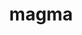 ---
title: "magma"
layout: cache
categories: [package, develop]
meta: {"versions": ["2.7.2"], "compilers": ["gcc@=11.3.0", "gcc@=11.4.0", "gcc@=9.4.0"], "oss": ["ubuntu20.04", "ubuntu22.04"], "platforms": ["linux"], "targets": ["neoverse_v1", "ppc64le", "x86_64_v3"], "stacks": ["e4s", "e4s-neoverse_v1", "e4s-power", "e4s-rocm-external", "ml-linux-x86_64-cuda", "root"], "num_specs": 83, "num_specs_by_stack": {"e4s-neoverse_v1": 30, "root": 83, "e4s-power": 13, "e4s": 18, "e4s-rocm-external": 6, "ml-linux-x86_64-cuda": 16}}
spec_details: [{"hash": "wmliyekth7bnat6mdthxdvgvnbsewr4q", "compiler": "gcc@=11.4.0", "versions": ["2.7.2"], "os": "ubuntu20.04", "platform": "linux", "target": "neoverse_v1", "variants": ["build_system=cmake", "build_type=Release", "+cuda", "cuda_arch=75", "+fortran", "generator=make", "~ipo", "~rocm", "+shared"], "stacks": ["e4s-neoverse_v1", "root"], "size": "-", "tarball": "https://binaries.spack.io/develop/build_cache/linux-ubuntu20.04-neoverse_v1/gcc-11.4.0/magma-2.7.2/linux-ubuntu20.04-neoverse_v1-gcc-11.4.0-magma-2.7.2-wmliyekth7bnat6mdthxdvgvnbsewr4q.spack"}, {"hash": "m43iuziqop6rwtc3yx6pjpj3ktpq2ips", "compiler": "gcc@=11.4.0", "versions": ["2.7.2"], "os": "ubuntu20.04", "platform": "linux", "target": "neoverse_v1", "variants": ["build_system=cmake", "build_type=Release", "+cuda", "cuda_arch=80", "+fortran", "generator=make", "~ipo", "~rocm", "+shared"], "stacks": ["e4s-neoverse_v1", "root"], "size": "-", "tarball": "https://binaries.spack.io/develop/build_cache/linux-ubuntu20.04-neoverse_v1/gcc-11.4.0/magma-2.7.2/linux-ubuntu20.04-neoverse_v1-gcc-11.4.0-magma-2.7.2-m43iuziqop6rwtc3yx6pjpj3ktpq2ips.spack"}, {"hash": "pm42lhxomr5tuiv4o2igi5ucjeca7txp", "compiler": "gcc@=11.4.0", "versions": ["2.7.2"], "os": "ubuntu20.04", "platform": "linux", "target": "neoverse_v1", "variants": ["build_system=cmake", "build_type=Release", "+cuda", "cuda_arch=90", "+fortran", "generator=make", "~ipo", "~rocm", "+shared"], "stacks": ["e4s-neoverse_v1", "root"], "size": "-", "tarball": "https://binaries.spack.io/develop/build_cache/linux-ubuntu20.04-neoverse_v1/gcc-11.4.0/magma-2.7.2/linux-ubuntu20.04-neoverse_v1-gcc-11.4.0-magma-2.7.2-pm42lhxomr5tuiv4o2igi5ucjeca7txp.spack"}, {"hash": "rlnxtz7u64rgnvwmdrushieaou6pzalu", "compiler": "gcc@=11.4.0", "versions": ["2.7.2"], "os": "ubuntu20.04", "platform": "linux", "target": "neoverse_v1", "variants": ["build_system=cmake", "build_type=Release", "+cuda", "cuda_arch=75", "+fortran", "generator=make", "~ipo", "~rocm", "+shared"], "stacks": ["e4s-neoverse_v1", "root"], "size": "-", "tarball": "https://binaries.spack.io/develop/build_cache/linux-ubuntu20.04-neoverse_v1/gcc-11.4.0/magma-2.7.2/linux-ubuntu20.04-neoverse_v1-gcc-11.4.0-magma-2.7.2-rlnxtz7u64rgnvwmdrushieaou6pzalu.spack"}, {"hash": "7y22edy5qkuzy2hgiqfenypsko4hbthb", "compiler": "gcc@=11.4.0", "versions": ["2.7.2"], "os": "ubuntu20.04", "platform": "linux", "target": "neoverse_v1", "variants": ["build_system=cmake", "build_type=Release", "+cuda", "cuda_arch=80", "+fortran", "generator=make", "~ipo", "~rocm", "+shared"], "stacks": ["e4s-neoverse_v1", "root"], "size": "-", "tarball": "https://binaries.spack.io/develop/build_cache/linux-ubuntu20.04-neoverse_v1/gcc-11.4.0/magma-2.7.2/linux-ubuntu20.04-neoverse_v1-gcc-11.4.0-magma-2.7.2-7y22edy5qkuzy2hgiqfenypsko4hbthb.spack"}, {"hash": "tdrsdc7x5qiyd2lu6oiieyedqp5zdlda", "compiler": "gcc@=11.4.0", "versions": ["2.7.2"], "os": "ubuntu20.04", "platform": "linux", "target": "neoverse_v1", "variants": ["build_system=cmake", "build_type=Release", "+cuda", "cuda_arch=75", "+fortran", "generator=make", "~ipo", "~rocm", "+shared"], "stacks": ["e4s-neoverse_v1", "root"], "size": "-", "tarball": "https://binaries.spack.io/develop/build_cache/linux-ubuntu20.04-neoverse_v1/gcc-11.4.0/magma-2.7.2/linux-ubuntu20.04-neoverse_v1-gcc-11.4.0-magma-2.7.2-tdrsdc7x5qiyd2lu6oiieyedqp5zdlda.spack"}, {"hash": "cbmtmoqbnmoiihhm5kc3fomj547fxjqv", "compiler": "gcc@=11.4.0", "versions": ["2.7.2"], "os": "ubuntu20.04", "platform": "linux", "target": "neoverse_v1", "variants": ["build_system=cmake", "build_type=Release", "+cuda", "cuda_arch=80", "+fortran", "generator=make", "~ipo", "~rocm", "+shared"], "stacks": ["e4s-neoverse_v1", "root"], "size": "-", "tarball": "https://binaries.spack.io/develop/build_cache/linux-ubuntu20.04-neoverse_v1/gcc-11.4.0/magma-2.7.2/linux-ubuntu20.04-neoverse_v1-gcc-11.4.0-magma-2.7.2-cbmtmoqbnmoiihhm5kc3fomj547fxjqv.spack"}, {"hash": "weem2ulwpe33ah6lulx6ubkqeak3zvyn", "compiler": "gcc@=11.4.0", "versions": ["2.7.2"], "os": "ubuntu20.04", "platform": "linux", "target": "neoverse_v1", "variants": ["build_system=cmake", "build_type=Release", "+cuda", "cuda_arch=75", "+fortran", "generator=make", "~ipo", "~rocm", "+shared"], "stacks": ["e4s-neoverse_v1", "root"], "size": "-", "tarball": "https://binaries.spack.io/develop/build_cache/linux-ubuntu20.04-neoverse_v1/gcc-11.4.0/magma-2.7.2/linux-ubuntu20.04-neoverse_v1-gcc-11.4.0-magma-2.7.2-weem2ulwpe33ah6lulx6ubkqeak3zvyn.spack"}, {"hash": "4iksmh52gbkxfzdh7nrnsiw4dlzpogbu", "compiler": "gcc@=11.4.0", "versions": ["2.7.2"], "os": "ubuntu20.04", "platform": "linux", "target": "neoverse_v1", "variants": ["build_system=cmake", "build_type=Release", "+cuda", "cuda_arch=75", "+fortran", "generator=make", "~ipo", "~rocm", "+shared"], "stacks": ["e4s-neoverse_v1", "root"], "size": "-", "tarball": "https://binaries.spack.io/develop/build_cache/linux-ubuntu20.04-neoverse_v1/gcc-11.4.0/magma-2.7.2/linux-ubuntu20.04-neoverse_v1-gcc-11.4.0-magma-2.7.2-4iksmh52gbkxfzdh7nrnsiw4dlzpogbu.spack"}, {"hash": "hysqtsxl6v35bczk66tnccv7jhbsedoz", "compiler": "gcc@=11.4.0", "versions": ["2.7.2"], "os": "ubuntu20.04", "platform": "linux", "target": "neoverse_v1", "variants": ["build_system=cmake", "build_type=Release", "+cuda", "cuda_arch=90", "+fortran", "generator=make", "~ipo", "~rocm", "+shared"], "stacks": ["e4s-neoverse_v1", "root"], "size": "-", "tarball": "https://binaries.spack.io/develop/build_cache/linux-ubuntu20.04-neoverse_v1/gcc-11.4.0/magma-2.7.2/linux-ubuntu20.04-neoverse_v1-gcc-11.4.0-magma-2.7.2-hysqtsxl6v35bczk66tnccv7jhbsedoz.spack"}, {"hash": "euqrt4aufc672blpzecafkbb7proxnef", "compiler": "gcc@=11.4.0", "versions": ["2.7.2"], "os": "ubuntu20.04", "platform": "linux", "target": "neoverse_v1", "variants": ["build_system=cmake", "build_type=Release", "+cuda", "cuda_arch=80", "+fortran", "generator=make", "~ipo", "~rocm", "+shared"], "stacks": ["e4s-neoverse_v1", "root"], "size": "-", "tarball": "https://binaries.spack.io/develop/build_cache/linux-ubuntu20.04-neoverse_v1/gcc-11.4.0/magma-2.7.2/linux-ubuntu20.04-neoverse_v1-gcc-11.4.0-magma-2.7.2-euqrt4aufc672blpzecafkbb7proxnef.spack"}, {"hash": "hrknqevvqvevwncyoh5fxmsr4lily4jz", "compiler": "gcc@=11.4.0", "versions": ["2.7.2"], "os": "ubuntu20.04", "platform": "linux", "target": "neoverse_v1", "variants": ["build_system=cmake", "build_type=Release", "+cuda", "cuda_arch=75", "+fortran", "generator=make", "~ipo", "~rocm", "+shared"], "stacks": ["e4s-neoverse_v1", "root"], "size": "-", "tarball": "https://binaries.spack.io/develop/build_cache/linux-ubuntu20.04-neoverse_v1/gcc-11.4.0/magma-2.7.2/linux-ubuntu20.04-neoverse_v1-gcc-11.4.0-magma-2.7.2-hrknqevvqvevwncyoh5fxmsr4lily4jz.spack"}, {"hash": "v6dtuyo6iqlhx6a22v4fp5iv23wahg5t", "compiler": "gcc@=11.4.0", "versions": ["2.7.2"], "os": "ubuntu20.04", "platform": "linux", "target": "neoverse_v1", "variants": ["build_system=cmake", "build_type=Release", "+cuda", "cuda_arch=90", "+fortran", "generator=make", "~ipo", "~rocm", "+shared"], "stacks": ["e4s-neoverse_v1", "root"], "size": "-", "tarball": "https://binaries.spack.io/develop/build_cache/linux-ubuntu20.04-neoverse_v1/gcc-11.4.0/magma-2.7.2/linux-ubuntu20.04-neoverse_v1-gcc-11.4.0-magma-2.7.2-v6dtuyo6iqlhx6a22v4fp5iv23wahg5t.spack"}, {"hash": "k4e3cotcva6udmnb44c4ox6u5wtwubs7", "compiler": "gcc@=11.4.0", "versions": ["2.7.2"], "os": "ubuntu20.04", "platform": "linux", "target": "neoverse_v1", "variants": ["build_system=cmake", "build_type=Release", "+cuda", "cuda_arch=90", "+fortran", "generator=make", "~ipo", "~rocm", "+shared"], "stacks": ["e4s-neoverse_v1", "root"], "size": "-", "tarball": "https://binaries.spack.io/develop/build_cache/linux-ubuntu20.04-neoverse_v1/gcc-11.4.0/magma-2.7.2/linux-ubuntu20.04-neoverse_v1-gcc-11.4.0-magma-2.7.2-k4e3cotcva6udmnb44c4ox6u5wtwubs7.spack"}, {"hash": "tmyplglfbrsnuzubqjvl6dqmhoz7o5zb", "compiler": "gcc@=11.4.0", "versions": ["2.7.2"], "os": "ubuntu20.04", "platform": "linux", "target": "neoverse_v1", "variants": ["build_system=cmake", "build_type=Release", "+cuda", "cuda_arch=75", "+fortran", "generator=make", "~ipo", "~rocm", "+shared"], "stacks": ["e4s-neoverse_v1", "root"], "size": "-", "tarball": "https://binaries.spack.io/develop/build_cache/linux-ubuntu20.04-neoverse_v1/gcc-11.4.0/magma-2.7.2/linux-ubuntu20.04-neoverse_v1-gcc-11.4.0-magma-2.7.2-tmyplglfbrsnuzubqjvl6dqmhoz7o5zb.spack"}, {"hash": "kbdt4tv6g7wj73gficmfwz5w5qgav2ck", "compiler": "gcc@=11.4.0", "versions": ["2.7.2"], "os": "ubuntu20.04", "platform": "linux", "target": "neoverse_v1", "variants": ["build_system=cmake", "build_type=Release", "+cuda", "cuda_arch=80", "+fortran", "generator=make", "~ipo", "~rocm", "+shared"], "stacks": ["e4s-neoverse_v1", "root"], "size": "-", "tarball": "https://binaries.spack.io/develop/build_cache/linux-ubuntu20.04-neoverse_v1/gcc-11.4.0/magma-2.7.2/linux-ubuntu20.04-neoverse_v1-gcc-11.4.0-magma-2.7.2-kbdt4tv6g7wj73gficmfwz5w5qgav2ck.spack"}, {"hash": "rdxy6xiwffustqgoxlj4j2nbyo7vatwz", "compiler": "gcc@=11.4.0", "versions": ["2.7.2"], "os": "ubuntu20.04", "platform": "linux", "target": "neoverse_v1", "variants": ["build_system=cmake", "build_type=Release", "+cuda", "cuda_arch=80", "+fortran", "generator=make", "~ipo", "~rocm", "+shared"], "stacks": ["e4s-neoverse_v1", "root"], "size": "-", "tarball": "https://binaries.spack.io/develop/build_cache/linux-ubuntu20.04-neoverse_v1/gcc-11.4.0/magma-2.7.2/linux-ubuntu20.04-neoverse_v1-gcc-11.4.0-magma-2.7.2-rdxy6xiwffustqgoxlj4j2nbyo7vatwz.spack"}, {"hash": "vyau4vpcgkc6dewxd3u564wfu77qwer6", "compiler": "gcc@=11.4.0", "versions": ["2.7.2"], "os": "ubuntu20.04", "platform": "linux", "target": "neoverse_v1", "variants": ["build_system=cmake", "build_type=Release", "+cuda", "cuda_arch=80", "+fortran", "generator=make", "~ipo", "~rocm", "+shared"], "stacks": ["e4s-neoverse_v1", "root"], "size": "-", "tarball": "https://binaries.spack.io/develop/build_cache/linux-ubuntu20.04-neoverse_v1/gcc-11.4.0/magma-2.7.2/linux-ubuntu20.04-neoverse_v1-gcc-11.4.0-magma-2.7.2-vyau4vpcgkc6dewxd3u564wfu77qwer6.spack"}, {"hash": "k5d5su52afefzxtkhuxowv4sapc2c6li", "compiler": "gcc@=11.4.0", "versions": ["2.7.2"], "os": "ubuntu20.04", "platform": "linux", "target": "neoverse_v1", "variants": ["build_system=cmake", "build_type=Release", "+cuda", "cuda_arch=90", "+fortran", "generator=make", "~ipo", "~rocm", "+shared"], "stacks": ["e4s-neoverse_v1", "root"], "size": "-", "tarball": "https://binaries.spack.io/develop/build_cache/linux-ubuntu20.04-neoverse_v1/gcc-11.4.0/magma-2.7.2/linux-ubuntu20.04-neoverse_v1-gcc-11.4.0-magma-2.7.2-k5d5su52afefzxtkhuxowv4sapc2c6li.spack"}, {"hash": "awqezk6gxep2hvghi6ubluwow3eycobt", "compiler": "gcc@=11.4.0", "versions": ["2.7.2"], "os": "ubuntu20.04", "platform": "linux", "target": "neoverse_v1", "variants": ["build_system=cmake", "build_type=Release", "+cuda", "cuda_arch=90", "+fortran", "generator=make", "~ipo", "~rocm", "+shared"], "stacks": ["e4s-neoverse_v1", "root"], "size": "-", "tarball": "https://binaries.spack.io/develop/build_cache/linux-ubuntu20.04-neoverse_v1/gcc-11.4.0/magma-2.7.2/linux-ubuntu20.04-neoverse_v1-gcc-11.4.0-magma-2.7.2-awqezk6gxep2hvghi6ubluwow3eycobt.spack"}, {"hash": "ukdrnue74gcmz4a6obadc6ko4ytfw6gu", "compiler": "gcc@=11.4.0", "versions": ["2.7.2"], "os": "ubuntu20.04", "platform": "linux", "target": "neoverse_v1", "variants": ["build_system=cmake", "build_type=Release", "+cuda", "cuda_arch=80", "+fortran", "generator=make", "~ipo", "~rocm", "+shared"], "stacks": ["e4s-neoverse_v1", "root"], "size": "-", "tarball": "https://binaries.spack.io/develop/build_cache/linux-ubuntu20.04-neoverse_v1/gcc-11.4.0/magma-2.7.2/linux-ubuntu20.04-neoverse_v1-gcc-11.4.0-magma-2.7.2-ukdrnue74gcmz4a6obadc6ko4ytfw6gu.spack"}, {"hash": "z5u5iyw4ytef77w7frj6lsuohkeugxk4", "compiler": "gcc@=11.4.0", "versions": ["2.7.2"], "os": "ubuntu20.04", "platform": "linux", "target": "neoverse_v1", "variants": ["build_system=cmake", "build_type=Release", "+cuda", "cuda_arch=90", "+fortran", "generator=make", "~ipo", "~rocm", "+shared"], "stacks": ["e4s-neoverse_v1", "root"], "size": "-", "tarball": "https://binaries.spack.io/develop/build_cache/linux-ubuntu20.04-neoverse_v1/gcc-11.4.0/magma-2.7.2/linux-ubuntu20.04-neoverse_v1-gcc-11.4.0-magma-2.7.2-z5u5iyw4ytef77w7frj6lsuohkeugxk4.spack"}, {"hash": "gveo42lsywtgewwfrdmxcby4ep7w6ma5", "compiler": "gcc@=11.4.0", "versions": ["2.7.2"], "os": "ubuntu20.04", "platform": "linux", "target": "neoverse_v1", "variants": ["build_system=cmake", "build_type=Release", "+cuda", "cuda_arch=75", "+fortran", "generator=make", "~ipo", "~rocm", "+shared"], "stacks": ["e4s-neoverse_v1", "root"], "size": "-", "tarball": "https://binaries.spack.io/develop/build_cache/linux-ubuntu20.04-neoverse_v1/gcc-11.4.0/magma-2.7.2/linux-ubuntu20.04-neoverse_v1-gcc-11.4.0-magma-2.7.2-gveo42lsywtgewwfrdmxcby4ep7w6ma5.spack"}, {"hash": "nni5hdop3cdcwpg3i3rurz5xdbpb2ceq", "compiler": "gcc@=11.4.0", "versions": ["2.7.2"], "os": "ubuntu20.04", "platform": "linux", "target": "neoverse_v1", "variants": ["build_system=cmake", "build_type=Release", "+cuda", "cuda_arch=90", "+fortran", "generator=make", "~ipo", "~rocm", "+shared"], "stacks": ["e4s-neoverse_v1", "root"], "size": "-", "tarball": "https://binaries.spack.io/develop/build_cache/linux-ubuntu20.04-neoverse_v1/gcc-11.4.0/magma-2.7.2/linux-ubuntu20.04-neoverse_v1-gcc-11.4.0-magma-2.7.2-nni5hdop3cdcwpg3i3rurz5xdbpb2ceq.spack"}, {"hash": "rncazwvwxmuaqoo74ppv3otzufaqapvl", "compiler": "gcc@=11.4.0", "versions": ["2.7.2"], "os": "ubuntu20.04", "platform": "linux", "target": "neoverse_v1", "variants": ["build_system=cmake", "build_type=Release", "+cuda", "cuda_arch=90", "+fortran", "generator=make", "~ipo", "~rocm", "+shared"], "stacks": ["e4s-neoverse_v1", "root"], "size": "-", "tarball": "https://binaries.spack.io/develop/build_cache/linux-ubuntu20.04-neoverse_v1/gcc-11.4.0/magma-2.7.2/linux-ubuntu20.04-neoverse_v1-gcc-11.4.0-magma-2.7.2-rncazwvwxmuaqoo74ppv3otzufaqapvl.spack"}, {"hash": "rlq2whurdldmrbtespyi7enwv5a6eftq", "compiler": "gcc@=11.4.0", "versions": ["2.7.2"], "os": "ubuntu20.04", "platform": "linux", "target": "neoverse_v1", "variants": ["build_system=cmake", "build_type=Release", "+cuda", "cuda_arch=75", "+fortran", "generator=make", "~ipo", "~rocm", "+shared"], "stacks": ["e4s-neoverse_v1", "root"], "size": "-", "tarball": "https://binaries.spack.io/develop/build_cache/linux-ubuntu20.04-neoverse_v1/gcc-11.4.0/magma-2.7.2/linux-ubuntu20.04-neoverse_v1-gcc-11.4.0-magma-2.7.2-rlq2whurdldmrbtespyi7enwv5a6eftq.spack"}, {"hash": "o6n5a7diqkw6df5bymechgj3r27j4lme", "compiler": "gcc@=11.4.0", "versions": ["2.7.2"], "os": "ubuntu20.04", "platform": "linux", "target": "neoverse_v1", "variants": ["build_system=cmake", "build_type=Release", "+cuda", "cuda_arch=90", "+fortran", "generator=make", "~ipo", "~rocm", "+shared"], "stacks": ["e4s-neoverse_v1", "root"], "size": "-", "tarball": "https://binaries.spack.io/develop/build_cache/linux-ubuntu20.04-neoverse_v1/gcc-11.4.0/magma-2.7.2/linux-ubuntu20.04-neoverse_v1-gcc-11.4.0-magma-2.7.2-o6n5a7diqkw6df5bymechgj3r27j4lme.spack"}, {"hash": "mamf3gzt3ss3fbeitlzzbkbntzoziphc", "compiler": "gcc@=11.4.0", "versions": ["2.7.2"], "os": "ubuntu20.04", "platform": "linux", "target": "neoverse_v1", "variants": ["build_system=cmake", "build_type=Release", "+cuda", "cuda_arch=80", "+fortran", "generator=make", "~ipo", "~rocm", "+shared"], "stacks": ["e4s-neoverse_v1", "root"], "size": "-", "tarball": "https://binaries.spack.io/develop/build_cache/linux-ubuntu20.04-neoverse_v1/gcc-11.4.0/magma-2.7.2/linux-ubuntu20.04-neoverse_v1-gcc-11.4.0-magma-2.7.2-mamf3gzt3ss3fbeitlzzbkbntzoziphc.spack"}, {"hash": "qhbiggoeeufa7z5usk3tiosd2vfubxv5", "compiler": "gcc@=11.4.0", "versions": ["2.7.2"], "os": "ubuntu20.04", "platform": "linux", "target": "neoverse_v1", "variants": ["build_system=cmake", "build_type=Release", "+cuda", "cuda_arch=80", "+fortran", "generator=make", "~ipo", "~rocm", "+shared"], "stacks": ["e4s-neoverse_v1", "root"], "size": "-", "tarball": "https://binaries.spack.io/develop/build_cache/linux-ubuntu20.04-neoverse_v1/gcc-11.4.0/magma-2.7.2/linux-ubuntu20.04-neoverse_v1-gcc-11.4.0-magma-2.7.2-qhbiggoeeufa7z5usk3tiosd2vfubxv5.spack"}, {"hash": "zyqgkvy3je4yrvnwuih2eecbgrmoc6dw", "compiler": "gcc@=11.4.0", "versions": ["2.7.2"], "os": "ubuntu20.04", "platform": "linux", "target": "neoverse_v1", "variants": ["build_system=cmake", "build_type=Release", "+cuda", "cuda_arch=75", "+fortran", "generator=make", "~ipo", "~rocm", "+shared"], "stacks": ["e4s-neoverse_v1", "root"], "size": "-", "tarball": "https://binaries.spack.io/develop/build_cache/linux-ubuntu20.04-neoverse_v1/gcc-11.4.0/magma-2.7.2/linux-ubuntu20.04-neoverse_v1-gcc-11.4.0-magma-2.7.2-zyqgkvy3je4yrvnwuih2eecbgrmoc6dw.spack"}, {"hash": "7wgdrtwl7u7urydjgg5jetnspvfkpkig", "compiler": "gcc@=9.4.0", "versions": ["2.7.2"], "os": "ubuntu20.04", "platform": "linux", "target": "ppc64le", "variants": ["build_system=cmake", "build_type=Release", "+cuda", "cuda_arch=70", "+fortran", "generator=make", "~ipo", "~rocm", "+shared"], "stacks": ["e4s-power", "root"], "size": "-", "tarball": "https://binaries.spack.io/develop/build_cache/linux-ubuntu20.04-ppc64le/gcc-9.4.0/magma-2.7.2/linux-ubuntu20.04-ppc64le-gcc-9.4.0-magma-2.7.2-7wgdrtwl7u7urydjgg5jetnspvfkpkig.spack"}, {"hash": "iknjvej64vb4eaby2uxlcmvke4bc5ihq", "compiler": "gcc@=9.4.0", "versions": ["2.7.2"], "os": "ubuntu20.04", "platform": "linux", "target": "ppc64le", "variants": ["build_system=cmake", "build_type=Release", "+cuda", "cuda_arch=70", "+fortran", "generator=make", "~ipo", "~rocm", "+shared"], "stacks": ["e4s-power", "root"], "size": "-", "tarball": "https://binaries.spack.io/develop/build_cache/linux-ubuntu20.04-ppc64le/gcc-9.4.0/magma-2.7.2/linux-ubuntu20.04-ppc64le-gcc-9.4.0-magma-2.7.2-iknjvej64vb4eaby2uxlcmvke4bc5ihq.spack"}, {"hash": "3prukfcqd23albzbrvzlcekjixzyvzz7", "compiler": "gcc@=9.4.0", "versions": ["2.7.2"], "os": "ubuntu20.04", "platform": "linux", "target": "ppc64le", "variants": ["build_system=cmake", "build_type=Release", "+cuda", "cuda_arch=70", "+fortran", "generator=make", "~ipo", "~rocm", "+shared"], "stacks": ["e4s-power", "root"], "size": "-", "tarball": "https://binaries.spack.io/develop/build_cache/linux-ubuntu20.04-ppc64le/gcc-9.4.0/magma-2.7.2/linux-ubuntu20.04-ppc64le-gcc-9.4.0-magma-2.7.2-3prukfcqd23albzbrvzlcekjixzyvzz7.spack"}, {"hash": "j5knwazdi6mseha3lhxtf3j4peipeqej", "compiler": "gcc@=9.4.0", "versions": ["2.7.2"], "os": "ubuntu20.04", "platform": "linux", "target": "ppc64le", "variants": ["build_system=cmake", "build_type=Release", "+cuda", "cuda_arch=70", "+fortran", "generator=make", "~ipo", "~rocm", "+shared"], "stacks": ["e4s-power", "root"], "size": "-", "tarball": "https://binaries.spack.io/develop/build_cache/linux-ubuntu20.04-ppc64le/gcc-9.4.0/magma-2.7.2/linux-ubuntu20.04-ppc64le-gcc-9.4.0-magma-2.7.2-j5knwazdi6mseha3lhxtf3j4peipeqej.spack"}, {"hash": "qlj6do6fbis5yjczc3bmshiednhtuabo", "compiler": "gcc@=9.4.0", "versions": ["2.7.2"], "os": "ubuntu20.04", "platform": "linux", "target": "ppc64le", "variants": ["build_system=cmake", "build_type=Release", "+cuda", "cuda_arch=70", "+fortran", "generator=make", "~ipo", "~rocm", "+shared"], "stacks": ["e4s-power", "root"], "size": "-", "tarball": "https://binaries.spack.io/develop/build_cache/linux-ubuntu20.04-ppc64le/gcc-9.4.0/magma-2.7.2/linux-ubuntu20.04-ppc64le-gcc-9.4.0-magma-2.7.2-qlj6do6fbis5yjczc3bmshiednhtuabo.spack"}, {"hash": "m72hmxu5kptltyz2s3kiazmmzmnycuwt", "compiler": "gcc@=9.4.0", "versions": ["2.7.2"], "os": "ubuntu20.04", "platform": "linux", "target": "ppc64le", "variants": ["build_system=cmake", "build_type=Release", "+cuda", "cuda_arch=70", "+fortran", "generator=make", "~ipo", "~rocm", "+shared"], "stacks": ["e4s-power", "root"], "size": "-", "tarball": "https://binaries.spack.io/develop/build_cache/linux-ubuntu20.04-ppc64le/gcc-9.4.0/magma-2.7.2/linux-ubuntu20.04-ppc64le-gcc-9.4.0-magma-2.7.2-m72hmxu5kptltyz2s3kiazmmzmnycuwt.spack"}, {"hash": "k3swvabghvlddab5qsljaobpu3fxjgeu", "compiler": "gcc@=9.4.0", "versions": ["2.7.2"], "os": "ubuntu20.04", "platform": "linux", "target": "ppc64le", "variants": ["build_system=cmake", "build_type=Release", "+cuda", "cuda_arch=70", "+fortran", "generator=make", "~ipo", "~rocm", "+shared"], "stacks": ["e4s-power", "root"], "size": "-", "tarball": "https://binaries.spack.io/develop/build_cache/linux-ubuntu20.04-ppc64le/gcc-9.4.0/magma-2.7.2/linux-ubuntu20.04-ppc64le-gcc-9.4.0-magma-2.7.2-k3swvabghvlddab5qsljaobpu3fxjgeu.spack"}, {"hash": "u73byvlydxzrc6asyvcbmpkmxyx33dcu", "compiler": "gcc@=9.4.0", "versions": ["2.7.2"], "os": "ubuntu20.04", "platform": "linux", "target": "ppc64le", "variants": ["build_system=cmake", "build_type=Release", "+cuda", "cuda_arch=70", "+fortran", "generator=make", "~ipo", "~rocm", "+shared"], "stacks": ["e4s-power", "root"], "size": "-", "tarball": "https://binaries.spack.io/develop/build_cache/linux-ubuntu20.04-ppc64le/gcc-9.4.0/magma-2.7.2/linux-ubuntu20.04-ppc64le-gcc-9.4.0-magma-2.7.2-u73byvlydxzrc6asyvcbmpkmxyx33dcu.spack"}, {"hash": "nfkpuvpihrluapqoov6y7ui2qka2n6ui", "compiler": "gcc@=9.4.0", "versions": ["2.7.2"], "os": "ubuntu20.04", "platform": "linux", "target": "ppc64le", "variants": ["build_system=cmake", "build_type=Release", "+cuda", "cuda_arch=70", "+fortran", "generator=make", "~ipo", "~rocm", "+shared"], "stacks": ["e4s-power", "root"], "size": "-", "tarball": "https://binaries.spack.io/develop/build_cache/linux-ubuntu20.04-ppc64le/gcc-9.4.0/magma-2.7.2/linux-ubuntu20.04-ppc64le-gcc-9.4.0-magma-2.7.2-nfkpuvpihrluapqoov6y7ui2qka2n6ui.spack"}, {"hash": "gc3cd3far24yltr4rziu76zk2j7fcm44", "compiler": "gcc@=9.4.0", "versions": ["2.7.2"], "os": "ubuntu20.04", "platform": "linux", "target": "ppc64le", "variants": ["build_system=cmake", "build_type=Release", "+cuda", "cuda_arch=70", "+fortran", "generator=make", "~ipo", "~rocm", "+shared"], "stacks": ["e4s-power", "root"], "size": "-", "tarball": "https://binaries.spack.io/develop/build_cache/linux-ubuntu20.04-ppc64le/gcc-9.4.0/magma-2.7.2/linux-ubuntu20.04-ppc64le-gcc-9.4.0-magma-2.7.2-gc3cd3far24yltr4rziu76zk2j7fcm44.spack"}, {"hash": "zydiilc7h75kqhoiwci7m52r4kyor3sn", "compiler": "gcc@=9.4.0", "versions": ["2.7.2"], "os": "ubuntu20.04", "platform": "linux", "target": "ppc64le", "variants": ["build_system=cmake", "build_type=Release", "+cuda", "cuda_arch=70", "+fortran", "generator=make", "~ipo", "~rocm", "+shared"], "stacks": ["e4s-power", "root"], "size": "-", "tarball": "https://binaries.spack.io/develop/build_cache/linux-ubuntu20.04-ppc64le/gcc-9.4.0/magma-2.7.2/linux-ubuntu20.04-ppc64le-gcc-9.4.0-magma-2.7.2-zydiilc7h75kqhoiwci7m52r4kyor3sn.spack"}, {"hash": "gmf3avdedmwym2n3l4sy2ly4sanvehv4", "compiler": "gcc@=9.4.0", "versions": ["2.7.2"], "os": "ubuntu20.04", "platform": "linux", "target": "ppc64le", "variants": ["build_system=cmake", "build_type=Release", "+cuda", "cuda_arch=70", "+fortran", "generator=make", "~ipo", "~rocm", "+shared"], "stacks": ["e4s-power", "root"], "size": "-", "tarball": "https://binaries.spack.io/develop/build_cache/linux-ubuntu20.04-ppc64le/gcc-9.4.0/magma-2.7.2/linux-ubuntu20.04-ppc64le-gcc-9.4.0-magma-2.7.2-gmf3avdedmwym2n3l4sy2ly4sanvehv4.spack"}, {"hash": "gooah6h6oug4kcchdnyedm5x22zlhko5", "compiler": "gcc@=9.4.0", "versions": ["2.7.2"], "os": "ubuntu20.04", "platform": "linux", "target": "ppc64le", "variants": ["build_system=cmake", "build_type=Release", "+cuda", "cuda_arch=70", "+fortran", "generator=make", "~ipo", "~rocm", "+shared"], "stacks": ["e4s-power", "root"], "size": "-", "tarball": "https://binaries.spack.io/develop/build_cache/linux-ubuntu20.04-ppc64le/gcc-9.4.0/magma-2.7.2/linux-ubuntu20.04-ppc64le-gcc-9.4.0-magma-2.7.2-gooah6h6oug4kcchdnyedm5x22zlhko5.spack"}, {"hash": "qwvqr5iy27u63e5tj6edv6cetk6mypil", "compiler": "gcc@=11.4.0", "versions": ["2.7.2"], "os": "ubuntu20.04", "platform": "linux", "target": "x86_64_v3", "variants": ["build_system=cmake", "build_type=Release", "+cuda", "cuda_arch=80", "+fortran", "generator=make", "~ipo", "~rocm", "+shared"], "stacks": ["e4s", "root"], "size": "-", "tarball": "https://binaries.spack.io/develop/build_cache/linux-ubuntu20.04-x86_64_v3/gcc-11.4.0/magma-2.7.2/linux-ubuntu20.04-x86_64_v3-gcc-11.4.0-magma-2.7.2-qwvqr5iy27u63e5tj6edv6cetk6mypil.spack"}, {"hash": "7tsdek6oj3xenpop47owgv6bnzfthgaq", "compiler": "gcc@=11.4.0", "versions": ["2.7.2"], "os": "ubuntu20.04", "platform": "linux", "target": "x86_64_v3", "variants": ["amdgpu_target=gfx90a", "build_system=cmake", "build_type=Release", "~cuda", "+fortran", "generator=make", "~ipo", "+rocm", "+shared"], "stacks": ["e4s-rocm-external", "root"], "size": "-", "tarball": "https://binaries.spack.io/develop/build_cache/linux-ubuntu20.04-x86_64_v3/gcc-11.4.0/magma-2.7.2/linux-ubuntu20.04-x86_64_v3-gcc-11.4.0-magma-2.7.2-7tsdek6oj3xenpop47owgv6bnzfthgaq.spack"}, {"hash": "vochtrwomqjq5i5hteiow5rukxnf4ifm", "compiler": "gcc@=11.4.0", "versions": ["2.7.2"], "os": "ubuntu20.04", "platform": "linux", "target": "x86_64_v3", "variants": ["build_system=cmake", "build_type=Release", "+cuda", "cuda_arch=80", "+fortran", "generator=make", "~ipo", "~rocm", "+shared"], "stacks": ["e4s", "root"], "size": "-", "tarball": "https://binaries.spack.io/develop/build_cache/linux-ubuntu20.04-x86_64_v3/gcc-11.4.0/magma-2.7.2/linux-ubuntu20.04-x86_64_v3-gcc-11.4.0-magma-2.7.2-vochtrwomqjq5i5hteiow5rukxnf4ifm.spack"}, {"hash": "ggvnogppo37jz5deh27s5ldcwubucccs", "compiler": "gcc@=11.4.0", "versions": ["2.7.2"], "os": "ubuntu20.04", "platform": "linux", "target": "x86_64_v3", "variants": ["amdgpu_target=gfx908", "build_system=cmake", "build_type=Release", "~cuda", "+fortran", "generator=make", "~ipo", "+rocm", "+shared"], "stacks": ["e4s-rocm-external", "root"], "size": "-", "tarball": "https://binaries.spack.io/develop/build_cache/linux-ubuntu20.04-x86_64_v3/gcc-11.4.0/magma-2.7.2/linux-ubuntu20.04-x86_64_v3-gcc-11.4.0-magma-2.7.2-ggvnogppo37jz5deh27s5ldcwubucccs.spack"}, {"hash": "aqfe2nhzcup57zfnjep5pmeettpo52bd", "compiler": "gcc@=11.4.0", "versions": ["2.7.2"], "os": "ubuntu20.04", "platform": "linux", "target": "x86_64_v3", "variants": ["amdgpu_target=gfx90a", "build_system=cmake", "build_type=Release", "~cuda", "+fortran", "generator=make", "~ipo", "+rocm", "+shared"], "stacks": ["e4s-rocm-external", "root"], "size": "-", "tarball": "https://binaries.spack.io/develop/build_cache/linux-ubuntu20.04-x86_64_v3/gcc-11.4.0/magma-2.7.2/linux-ubuntu20.04-x86_64_v3-gcc-11.4.0-magma-2.7.2-aqfe2nhzcup57zfnjep5pmeettpo52bd.spack"}, {"hash": "6gqsh3qd2swtb42dxtjroolzizp4u62w", "compiler": "gcc@=11.4.0", "versions": ["2.7.2"], "os": "ubuntu20.04", "platform": "linux", "target": "x86_64_v3", "variants": ["amdgpu_target=gfx908", "build_system=cmake", "build_type=Release", "~cuda", "+fortran", "generator=make", "~ipo", "+rocm", "+shared"], "stacks": ["e4s-rocm-external", "root"], "size": "-", "tarball": "https://binaries.spack.io/develop/build_cache/linux-ubuntu20.04-x86_64_v3/gcc-11.4.0/magma-2.7.2/linux-ubuntu20.04-x86_64_v3-gcc-11.4.0-magma-2.7.2-6gqsh3qd2swtb42dxtjroolzizp4u62w.spack"}, {"hash": "gvktjfj5h2tbantwkefgdldozfbw4k4a", "compiler": "gcc@=11.4.0", "versions": ["2.7.2"], "os": "ubuntu20.04", "platform": "linux", "target": "x86_64_v3", "variants": ["amdgpu_target=gfx908", "build_system=cmake", "build_type=Release", "~cuda", "+fortran", "generator=make", "~ipo", "+rocm", "+shared"], "stacks": ["e4s-rocm-external", "root"], "size": "-", "tarball": "https://binaries.spack.io/develop/build_cache/linux-ubuntu20.04-x86_64_v3/gcc-11.4.0/magma-2.7.2/linux-ubuntu20.04-x86_64_v3-gcc-11.4.0-magma-2.7.2-gvktjfj5h2tbantwkefgdldozfbw4k4a.spack"}, {"hash": "43ado26dbb4q54wnsdzbh3ysxcw3g4vg", "compiler": "gcc@=11.4.0", "versions": ["2.7.2"], "os": "ubuntu20.04", "platform": "linux", "target": "x86_64_v3", "variants": ["build_system=cmake", "build_type=Release", "+cuda", "cuda_arch=80", "+fortran", "generator=make", "~ipo", "~rocm", "+shared"], "stacks": ["e4s", "root"], "size": "-", "tarball": "https://binaries.spack.io/develop/build_cache/linux-ubuntu20.04-x86_64_v3/gcc-11.4.0/magma-2.7.2/linux-ubuntu20.04-x86_64_v3-gcc-11.4.0-magma-2.7.2-43ado26dbb4q54wnsdzbh3ysxcw3g4vg.spack"}, {"hash": "mgh3eobuizvmgacof5qtqtg65efco72g", "compiler": "gcc@=11.4.0", "versions": ["2.7.2"], "os": "ubuntu20.04", "platform": "linux", "target": "x86_64_v3", "variants": ["amdgpu_target=gfx90a", "build_system=cmake", "build_type=Release", "~cuda", "+fortran", "generator=make", "~ipo", "+rocm", "+shared"], "stacks": ["e4s-rocm-external", "root"], "size": "-", "tarball": "https://binaries.spack.io/develop/build_cache/linux-ubuntu20.04-x86_64_v3/gcc-11.4.0/magma-2.7.2/linux-ubuntu20.04-x86_64_v3-gcc-11.4.0-magma-2.7.2-mgh3eobuizvmgacof5qtqtg65efco72g.spack"}, {"hash": "k2dcvwpey27t7qfgzude7l36rfsz7nl3", "compiler": "gcc@=11.4.0", "versions": ["2.7.2"], "os": "ubuntu20.04", "platform": "linux", "target": "x86_64_v3", "variants": ["amdgpu_target=gfx908", "build_system=cmake", "build_type=Release", "~cuda", "+fortran", "generator=make", "~ipo", "+rocm", "+shared"], "stacks": ["e4s", "root"], "size": "-", "tarball": "https://binaries.spack.io/develop/build_cache/linux-ubuntu20.04-x86_64_v3/gcc-11.4.0/magma-2.7.2/linux-ubuntu20.04-x86_64_v3-gcc-11.4.0-magma-2.7.2-k2dcvwpey27t7qfgzude7l36rfsz7nl3.spack"}, {"hash": "sxqcsebmwgwioy4m6mqsawt62rhseyjg", "compiler": "gcc@=11.4.0", "versions": ["2.7.2"], "os": "ubuntu20.04", "platform": "linux", "target": "x86_64_v3", "variants": ["amdgpu_target=gfx908", "build_system=cmake", "build_type=Release", "~cuda", "+fortran", "generator=make", "~ipo", "+rocm", "+shared"], "stacks": ["e4s", "root"], "size": "-", "tarball": "https://binaries.spack.io/develop/build_cache/linux-ubuntu20.04-x86_64_v3/gcc-11.4.0/magma-2.7.2/linux-ubuntu20.04-x86_64_v3-gcc-11.4.0-magma-2.7.2-sxqcsebmwgwioy4m6mqsawt62rhseyjg.spack"}, {"hash": "6lnluh2ab5swcj7ghix7u3veffru6gxn", "compiler": "gcc@=11.4.0", "versions": ["2.7.2"], "os": "ubuntu20.04", "platform": "linux", "target": "x86_64_v3", "variants": ["amdgpu_target=gfx908", "build_system=cmake", "build_type=Release", "~cuda", "+fortran", "generator=make", "~ipo", "+rocm", "+shared"], "stacks": ["e4s", "root"], "size": "-", "tarball": "https://binaries.spack.io/develop/build_cache/linux-ubuntu20.04-x86_64_v3/gcc-11.4.0/magma-2.7.2/linux-ubuntu20.04-x86_64_v3-gcc-11.4.0-magma-2.7.2-6lnluh2ab5swcj7ghix7u3veffru6gxn.spack"}, {"hash": "7mf4gdjis5rgekv4tz253a6x3ksefgo3", "compiler": "gcc@=11.4.0", "versions": ["2.7.2"], "os": "ubuntu20.04", "platform": "linux", "target": "x86_64_v3", "variants": ["amdgpu_target=gfx90a", "build_system=cmake", "build_type=Release", "~cuda", "+fortran", "generator=make", "~ipo", "+rocm", "+shared"], "stacks": ["e4s", "root"], "size": "-", "tarball": "https://binaries.spack.io/develop/build_cache/linux-ubuntu20.04-x86_64_v3/gcc-11.4.0/magma-2.7.2/linux-ubuntu20.04-x86_64_v3-gcc-11.4.0-magma-2.7.2-7mf4gdjis5rgekv4tz253a6x3ksefgo3.spack"}, {"hash": "ajaa4gywvqalapflhdmicxtcml6yau6f", "compiler": "gcc@=11.4.0", "versions": ["2.7.2"], "os": "ubuntu20.04", "platform": "linux", "target": "x86_64_v3", "variants": ["amdgpu_target=gfx90a", "build_system=cmake", "build_type=Release", "~cuda", "+fortran", "generator=make", "~ipo", "+rocm", "+shared"], "stacks": ["e4s", "root"], "size": "-", "tarball": "https://binaries.spack.io/develop/build_cache/linux-ubuntu20.04-x86_64_v3/gcc-11.4.0/magma-2.7.2/linux-ubuntu20.04-x86_64_v3-gcc-11.4.0-magma-2.7.2-ajaa4gywvqalapflhdmicxtcml6yau6f.spack"}, {"hash": "gjuan63yy4vfhbcnllvltqgguh5krbgq", "compiler": "gcc@=11.4.0", "versions": ["2.7.2"], "os": "ubuntu20.04", "platform": "linux", "target": "x86_64_v3", "variants": ["build_system=cmake", "build_type=Release", "+cuda", "cuda_arch=90", "+fortran", "generator=make", "~ipo", "~rocm", "+shared"], "stacks": ["e4s", "root"], "size": "-", "tarball": "https://binaries.spack.io/develop/build_cache/linux-ubuntu20.04-x86_64_v3/gcc-11.4.0/magma-2.7.2/linux-ubuntu20.04-x86_64_v3-gcc-11.4.0-magma-2.7.2-gjuan63yy4vfhbcnllvltqgguh5krbgq.spack"}, {"hash": "3ocljqmon6vtrate46goyk77asdb7hde", "compiler": "gcc@=11.4.0", "versions": ["2.7.2"], "os": "ubuntu20.04", "platform": "linux", "target": "x86_64_v3", "variants": ["build_system=cmake", "build_type=Release", "+cuda", "cuda_arch=90", "+fortran", "generator=make", "~ipo", "~rocm", "+shared"], "stacks": ["e4s", "root"], "size": "-", "tarball": "https://binaries.spack.io/develop/build_cache/linux-ubuntu20.04-x86_64_v3/gcc-11.4.0/magma-2.7.2/linux-ubuntu20.04-x86_64_v3-gcc-11.4.0-magma-2.7.2-3ocljqmon6vtrate46goyk77asdb7hde.spack"}, {"hash": "7opxrowzo56hue3ap7bzmtqrgecuehlh", "compiler": "gcc@=11.4.0", "versions": ["2.7.2"], "os": "ubuntu20.04", "platform": "linux", "target": "x86_64_v3", "variants": ["amdgpu_target=gfx90a", "build_system=cmake", "build_type=Release", "~cuda", "+fortran", "generator=make", "~ipo", "+rocm", "+shared"], "stacks": ["e4s", "root"], "size": "-", "tarball": "https://binaries.spack.io/develop/build_cache/linux-ubuntu20.04-x86_64_v3/gcc-11.4.0/magma-2.7.2/linux-ubuntu20.04-x86_64_v3-gcc-11.4.0-magma-2.7.2-7opxrowzo56hue3ap7bzmtqrgecuehlh.spack"}, {"hash": "4bviq436gmeaka6xp4qd4ns2kc2nmj3o", "compiler": "gcc@=11.4.0", "versions": ["2.7.2"], "os": "ubuntu20.04", "platform": "linux", "target": "x86_64_v3", "variants": ["build_system=cmake", "build_type=Release", "+cuda", "cuda_arch=90", "+fortran", "generator=make", "~ipo", "~rocm", "+shared"], "stacks": ["e4s", "root"], "size": "-", "tarball": "https://binaries.spack.io/develop/build_cache/linux-ubuntu20.04-x86_64_v3/gcc-11.4.0/magma-2.7.2/linux-ubuntu20.04-x86_64_v3-gcc-11.4.0-magma-2.7.2-4bviq436gmeaka6xp4qd4ns2kc2nmj3o.spack"}, {"hash": "6lqhu3gykoflkszl55in6k6u2ij2dgsz", "compiler": "gcc@=11.4.0", "versions": ["2.7.2"], "os": "ubuntu20.04", "platform": "linux", "target": "x86_64_v3", "variants": ["amdgpu_target=gfx908", "build_system=cmake", "build_type=Release", "~cuda", "+fortran", "generator=make", "~ipo", "+rocm", "+shared"], "stacks": ["e4s", "root"], "size": "-", "tarball": "https://binaries.spack.io/develop/build_cache/linux-ubuntu20.04-x86_64_v3/gcc-11.4.0/magma-2.7.2/linux-ubuntu20.04-x86_64_v3-gcc-11.4.0-magma-2.7.2-6lqhu3gykoflkszl55in6k6u2ij2dgsz.spack"}, {"hash": "tldbek2zyjrp5xh46q2zrn7w3tk4p65w", "compiler": "gcc@=11.4.0", "versions": ["2.7.2"], "os": "ubuntu20.04", "platform": "linux", "target": "x86_64_v3", "variants": ["amdgpu_target=gfx908", "build_system=cmake", "build_type=Release", "~cuda", "+fortran", "generator=make", "~ipo", "+rocm", "+shared"], "stacks": ["e4s", "root"], "size": "-", "tarball": "https://binaries.spack.io/develop/build_cache/linux-ubuntu20.04-x86_64_v3/gcc-11.4.0/magma-2.7.2/linux-ubuntu20.04-x86_64_v3-gcc-11.4.0-magma-2.7.2-tldbek2zyjrp5xh46q2zrn7w3tk4p65w.spack"}, {"hash": "ngvhzionwnyiv3repiyka7psl4a7a6lt", "compiler": "gcc@=11.4.0", "versions": ["2.7.2"], "os": "ubuntu20.04", "platform": "linux", "target": "x86_64_v3", "variants": ["amdgpu_target=gfx90a", "build_system=cmake", "build_type=Release", "~cuda", "+fortran", "generator=make", "~ipo", "+rocm", "+shared"], "stacks": ["e4s", "root"], "size": "-", "tarball": "https://binaries.spack.io/develop/build_cache/linux-ubuntu20.04-x86_64_v3/gcc-11.4.0/magma-2.7.2/linux-ubuntu20.04-x86_64_v3-gcc-11.4.0-magma-2.7.2-ngvhzionwnyiv3repiyka7psl4a7a6lt.spack"}, {"hash": "w5fykfxdqlhbq2ahanmecbxo7w2iwg3r", "compiler": "gcc@=11.4.0", "versions": ["2.7.2"], "os": "ubuntu20.04", "platform": "linux", "target": "x86_64_v3", "variants": ["amdgpu_target=gfx90a", "build_system=cmake", "build_type=Release", "~cuda", "+fortran", "generator=make", "~ipo", "+rocm", "+shared"], "stacks": ["e4s", "root"], "size": "-", "tarball": "https://binaries.spack.io/develop/build_cache/linux-ubuntu20.04-x86_64_v3/gcc-11.4.0/magma-2.7.2/linux-ubuntu20.04-x86_64_v3-gcc-11.4.0-magma-2.7.2-w5fykfxdqlhbq2ahanmecbxo7w2iwg3r.spack"}, {"hash": "xu7vlyrzfdnn2zpd7j3ymbyxbo5bd43s", "compiler": "gcc@=11.4.0", "versions": ["2.7.2"], "os": "ubuntu20.04", "platform": "linux", "target": "x86_64_v3", "variants": ["amdgpu_target=gfx90a", "build_system=cmake", "build_type=Release", "~cuda", "+fortran", "generator=make", "~ipo", "+rocm", "+shared"], "stacks": ["e4s", "root"], "size": "-", "tarball": "https://binaries.spack.io/develop/build_cache/linux-ubuntu20.04-x86_64_v3/gcc-11.4.0/magma-2.7.2/linux-ubuntu20.04-x86_64_v3-gcc-11.4.0-magma-2.7.2-xu7vlyrzfdnn2zpd7j3ymbyxbo5bd43s.spack"}, {"hash": "uopafauoorlwi37em2qkfv2hyw7uekee", "compiler": "gcc@=11.4.0", "versions": ["2.7.2"], "os": "ubuntu20.04", "platform": "linux", "target": "x86_64_v3", "variants": ["amdgpu_target=gfx908", "build_system=cmake", "build_type=Release", "~cuda", "+fortran", "generator=make", "~ipo", "+rocm", "+shared"], "stacks": ["e4s", "root"], "size": "-", "tarball": "https://binaries.spack.io/develop/build_cache/linux-ubuntu20.04-x86_64_v3/gcc-11.4.0/magma-2.7.2/linux-ubuntu20.04-x86_64_v3-gcc-11.4.0-magma-2.7.2-uopafauoorlwi37em2qkfv2hyw7uekee.spack"}, {"hash": "ykucrjssi5xrs2o2b626nop5ki4l6ngt", "compiler": "gcc@=11.3.0", "versions": ["2.7.2"], "os": "ubuntu22.04", "platform": "linux", "target": "x86_64_v3", "variants": ["build_system=cmake", "build_type=Release", "+cuda", "cuda_arch=80", "+fortran", "generator=make", "~ipo", "~rocm", "+shared"], "stacks": ["ml-linux-x86_64-cuda", "root"], "size": "-", "tarball": "https://binaries.spack.io/develop/build_cache/linux-ubuntu22.04-x86_64_v3/gcc-11.3.0/magma-2.7.2/linux-ubuntu22.04-x86_64_v3-gcc-11.3.0-magma-2.7.2-ykucrjssi5xrs2o2b626nop5ki4l6ngt.spack"}, {"hash": "rsulb5ezxddfxkyhshx3cpw3wjxcyngj", "compiler": "gcc@=11.3.0", "versions": ["2.7.2"], "os": "ubuntu22.04", "platform": "linux", "target": "x86_64_v3", "variants": ["build_system=cmake", "build_type=Release", "+cuda", "cuda_arch=80", "+fortran", "generator=make", "~ipo", "~rocm", "+shared"], "stacks": ["ml-linux-x86_64-cuda", "root"], "size": "-", "tarball": "https://binaries.spack.io/develop/build_cache/linux-ubuntu22.04-x86_64_v3/gcc-11.3.0/magma-2.7.2/linux-ubuntu22.04-x86_64_v3-gcc-11.3.0-magma-2.7.2-rsulb5ezxddfxkyhshx3cpw3wjxcyngj.spack"}, {"hash": "vzhmgpdnj2yhkktfqo2yiknk2plh6b56", "compiler": "gcc@=11.3.0", "versions": ["2.7.2"], "os": "ubuntu22.04", "platform": "linux", "target": "x86_64_v3", "variants": ["build_system=cmake", "build_type=Release", "+cuda", "cuda_arch=80", "+fortran", "generator=make", "~ipo", "~rocm", "+shared"], "stacks": ["ml-linux-x86_64-cuda", "root"], "size": "-", "tarball": "https://binaries.spack.io/develop/build_cache/linux-ubuntu22.04-x86_64_v3/gcc-11.3.0/magma-2.7.2/linux-ubuntu22.04-x86_64_v3-gcc-11.3.0-magma-2.7.2-vzhmgpdnj2yhkktfqo2yiknk2plh6b56.spack"}, {"hash": "sk7vr4s3x4cudkx5wq6riukw6ozacccb", "compiler": "gcc@=11.3.0", "versions": ["2.7.2"], "os": "ubuntu22.04", "platform": "linux", "target": "x86_64_v3", "variants": ["build_system=cmake", "build_type=Release", "+cuda", "cuda_arch=80", "+fortran", "generator=make", "~ipo", "~rocm", "+shared"], "stacks": ["ml-linux-x86_64-cuda", "root"], "size": "-", "tarball": "https://binaries.spack.io/develop/build_cache/linux-ubuntu22.04-x86_64_v3/gcc-11.3.0/magma-2.7.2/linux-ubuntu22.04-x86_64_v3-gcc-11.3.0-magma-2.7.2-sk7vr4s3x4cudkx5wq6riukw6ozacccb.spack"}, {"hash": "pwocc4lgp5u6qpqnoc7igvnj7c2x77i7", "compiler": "gcc@=11.3.0", "versions": ["2.7.2"], "os": "ubuntu22.04", "platform": "linux", "target": "x86_64_v3", "variants": ["build_system=cmake", "build_type=Release", "+cuda", "cuda_arch=80", "+fortran", "generator=make", "~ipo", "~rocm", "+shared"], "stacks": ["ml-linux-x86_64-cuda", "root"], "size": "-", "tarball": "https://binaries.spack.io/develop/build_cache/linux-ubuntu22.04-x86_64_v3/gcc-11.3.0/magma-2.7.2/linux-ubuntu22.04-x86_64_v3-gcc-11.3.0-magma-2.7.2-pwocc4lgp5u6qpqnoc7igvnj7c2x77i7.spack"}, {"hash": "aqhbtjs3ftqahkhhgemsto2oeudopszg", "compiler": "gcc@=11.3.0", "versions": ["2.7.2"], "os": "ubuntu22.04", "platform": "linux", "target": "x86_64_v3", "variants": ["build_system=cmake", "build_type=Release", "+cuda", "cuda_arch=80", "+fortran", "generator=make", "~ipo", "~rocm", "+shared"], "stacks": ["ml-linux-x86_64-cuda", "root"], "size": "-", "tarball": "https://binaries.spack.io/develop/build_cache/linux-ubuntu22.04-x86_64_v3/gcc-11.3.0/magma-2.7.2/linux-ubuntu22.04-x86_64_v3-gcc-11.3.0-magma-2.7.2-aqhbtjs3ftqahkhhgemsto2oeudopszg.spack"}, {"hash": "ittsuqt4b7zpqxkhdjtn5jx4oa7vw5qu", "compiler": "gcc@=11.3.0", "versions": ["2.7.2"], "os": "ubuntu22.04", "platform": "linux", "target": "x86_64_v3", "variants": ["build_system=cmake", "build_type=Release", "+cuda", "cuda_arch=80", "+fortran", "generator=make", "~ipo", "~rocm", "+shared"], "stacks": ["ml-linux-x86_64-cuda", "root"], "size": "-", "tarball": "https://binaries.spack.io/develop/build_cache/linux-ubuntu22.04-x86_64_v3/gcc-11.3.0/magma-2.7.2/linux-ubuntu22.04-x86_64_v3-gcc-11.3.0-magma-2.7.2-ittsuqt4b7zpqxkhdjtn5jx4oa7vw5qu.spack"}, {"hash": "dickavlg3f4bumwt7ibtfmvamxgj5gvb", "compiler": "gcc@=11.3.0", "versions": ["2.7.2"], "os": "ubuntu22.04", "platform": "linux", "target": "x86_64_v3", "variants": ["build_system=cmake", "build_type=Release", "+cuda", "cuda_arch=80", "+fortran", "generator=make", "~ipo", "~rocm", "+shared"], "stacks": ["ml-linux-x86_64-cuda", "root"], "size": "-", "tarball": "https://binaries.spack.io/develop/build_cache/linux-ubuntu22.04-x86_64_v3/gcc-11.3.0/magma-2.7.2/linux-ubuntu22.04-x86_64_v3-gcc-11.3.0-magma-2.7.2-dickavlg3f4bumwt7ibtfmvamxgj5gvb.spack"}, {"hash": "aq6u5kdaefc2pjl6lvpac4yhuvccf5w4", "compiler": "gcc@=11.3.0", "versions": ["2.7.2"], "os": "ubuntu22.04", "platform": "linux", "target": "x86_64_v3", "variants": ["build_system=cmake", "build_type=Release", "+cuda", "cuda_arch=80", "+fortran", "generator=make", "~ipo", "~rocm", "+shared"], "stacks": ["ml-linux-x86_64-cuda", "root"], "size": "-", "tarball": "https://binaries.spack.io/develop/build_cache/linux-ubuntu22.04-x86_64_v3/gcc-11.3.0/magma-2.7.2/linux-ubuntu22.04-x86_64_v3-gcc-11.3.0-magma-2.7.2-aq6u5kdaefc2pjl6lvpac4yhuvccf5w4.spack"}, {"hash": "fjlx3lubveurwez373bqdqfpkhbvsf2b", "compiler": "gcc@=11.3.0", "versions": ["2.7.2"], "os": "ubuntu22.04", "platform": "linux", "target": "x86_64_v3", "variants": ["build_system=cmake", "build_type=Release", "+cuda", "cuda_arch=80", "+fortran", "generator=make", "~ipo", "~rocm", "+shared"], "stacks": ["ml-linux-x86_64-cuda", "root"], "size": "-", "tarball": "https://binaries.spack.io/develop/build_cache/linux-ubuntu22.04-x86_64_v3/gcc-11.3.0/magma-2.7.2/linux-ubuntu22.04-x86_64_v3-gcc-11.3.0-magma-2.7.2-fjlx3lubveurwez373bqdqfpkhbvsf2b.spack"}, {"hash": "xnag66tcf3j2pybqoms2ch2zeiawm5dc", "compiler": "gcc@=11.3.0", "versions": ["2.7.2"], "os": "ubuntu22.04", "platform": "linux", "target": "x86_64_v3", "variants": ["build_system=cmake", "build_type=Release", "+cuda", "cuda_arch=80", "+fortran", "generator=make", "~ipo", "~rocm", "+shared"], "stacks": ["ml-linux-x86_64-cuda", "root"], "size": "-", "tarball": "https://binaries.spack.io/develop/build_cache/linux-ubuntu22.04-x86_64_v3/gcc-11.3.0/magma-2.7.2/linux-ubuntu22.04-x86_64_v3-gcc-11.3.0-magma-2.7.2-xnag66tcf3j2pybqoms2ch2zeiawm5dc.spack"}, {"hash": "ecufaqpplylu2hn2teqarhzsg4hftrgb", "compiler": "gcc@=11.3.0", "versions": ["2.7.2"], "os": "ubuntu22.04", "platform": "linux", "target": "x86_64_v3", "variants": ["build_system=cmake", "build_type=Release", "+cuda", "cuda_arch=80", "+fortran", "generator=make", "~ipo", "~rocm", "+shared"], "stacks": ["ml-linux-x86_64-cuda", "root"], "size": "-", "tarball": "https://binaries.spack.io/develop/build_cache/linux-ubuntu22.04-x86_64_v3/gcc-11.3.0/magma-2.7.2/linux-ubuntu22.04-x86_64_v3-gcc-11.3.0-magma-2.7.2-ecufaqpplylu2hn2teqarhzsg4hftrgb.spack"}, {"hash": "idpzbr4jyq7lj2jwh5zxaw33r2nka4h6", "compiler": "gcc@=11.3.0", "versions": ["2.7.2"], "os": "ubuntu22.04", "platform": "linux", "target": "x86_64_v3", "variants": ["build_system=cmake", "build_type=Release", "+cuda", "cuda_arch=80", "+fortran", "generator=make", "~ipo", "~rocm", "+shared"], "stacks": ["ml-linux-x86_64-cuda", "root"], "size": "-", "tarball": "https://binaries.spack.io/develop/build_cache/linux-ubuntu22.04-x86_64_v3/gcc-11.3.0/magma-2.7.2/linux-ubuntu22.04-x86_64_v3-gcc-11.3.0-magma-2.7.2-idpzbr4jyq7lj2jwh5zxaw33r2nka4h6.spack"}, {"hash": "nfu3x3uokhjnti3fjkobagduzc2u6cbd", "compiler": "gcc@=11.3.0", "versions": ["2.7.2"], "os": "ubuntu22.04", "platform": "linux", "target": "x86_64_v3", "variants": ["build_system=cmake", "build_type=Release", "+cuda", "cuda_arch=80", "+fortran", "generator=make", "~ipo", "~rocm", "+shared"], "stacks": ["ml-linux-x86_64-cuda", "root"], "size": "-", "tarball": "https://binaries.spack.io/develop/build_cache/linux-ubuntu22.04-x86_64_v3/gcc-11.3.0/magma-2.7.2/linux-ubuntu22.04-x86_64_v3-gcc-11.3.0-magma-2.7.2-nfu3x3uokhjnti3fjkobagduzc2u6cbd.spack"}, {"hash": "l4afsau2qaglxapxqckoy7kwvewumu2n", "compiler": "gcc@=11.3.0", "versions": ["2.7.2"], "os": "ubuntu22.04", "platform": "linux", "target": "x86_64_v3", "variants": ["build_system=cmake", "build_type=Release", "+cuda", "cuda_arch=80", "+fortran", "generator=make", "~ipo", "~rocm", "+shared"], "stacks": ["ml-linux-x86_64-cuda", "root"], "size": "-", "tarball": "https://binaries.spack.io/develop/build_cache/linux-ubuntu22.04-x86_64_v3/gcc-11.3.0/magma-2.7.2/linux-ubuntu22.04-x86_64_v3-gcc-11.3.0-magma-2.7.2-l4afsau2qaglxapxqckoy7kwvewumu2n.spack"}, {"hash": "tybbvm7syouxlire6ee3bextc77uopku", "compiler": "gcc@=11.3.0", "versions": ["2.7.2"], "os": "ubuntu22.04", "platform": "linux", "target": "x86_64_v3", "variants": ["build_system=cmake", "build_type=Release", "+cuda", "cuda_arch=80", "+fortran", "generator=make", "~ipo", "~rocm", "+shared"], "stacks": ["ml-linux-x86_64-cuda", "root"], "size": "-", "tarball": "https://binaries.spack.io/develop/build_cache/linux-ubuntu22.04-x86_64_v3/gcc-11.3.0/magma-2.7.2/linux-ubuntu22.04-x86_64_v3-gcc-11.3.0-magma-2.7.2-tybbvm7syouxlire6ee3bextc77uopku.spack"}]
---